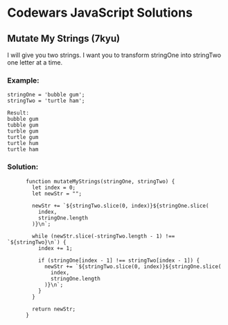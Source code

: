 # Codewars JavaScript Solutions

## Mutate My Strings (7kyu)

I will give you two strings. I want you to transform stringOne into stringTwo one letter at a time.

### Example:

```
stringOne = 'bubble gum';
stringTwo = 'turtle ham';

Result:
bubble gum
tubble gum
turble gum
turtle gum
turtle hum
turtle ham
```

### Solution:

```
      function mutateMyStrings(stringOne, stringTwo) {
        let index = 0;
        let newStr = "";

        newStr += `${stringTwo.slice(0, index)}${stringOne.slice(
          index,
          stringOne.length
        )}\n`;

        while (newStr.slice(-stringTwo.length - 1) !== `${stringTwo}\n`) {
          index += 1;

          if (stringOne[index - 1] !== stringTwo[index - 1]) {
            newStr += `${stringTwo.slice(0, index)}${stringOne.slice(
              index,
              stringOne.length
            )}\n`;
          }
        }

        return newStr;
      }
```
